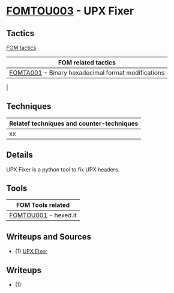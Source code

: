 # [FOMTOU003](https://github.com/blue101010/FOM/blob/main/tools/FOMTOU003.md) - UPX Fixer


## Tactics

[FOM tactics](https://github.com/blue101010/FOM/blob/main/tactics/tactics.md)

| FOM related tactics  |
| --------------------------------------- |
| [FOMTA001](https://github.com/blue101010/FOM/blob/main/tactics/FOMTA001.md) - Binary hexadecimal format modifications   |
| 

## Techniques

| Relatef techniques and counter-techniques  |
| --------------------------------------- |
| xx|

## Details

UPX Fixer is a python tool to fix UPX headers.

## Tools

| FOM Tools related  |
| --------------------------------------- |
| [FOMTOU001](https://github.com/blue101010/FOM/blob/main/tools/FOMTOU001.md) - hexed.it  |


## Writeups and Sources

- (1) [UPX Fixer](https://github.com/akamai/akamai-security-research/tree/main/UPX)

## Writeups

- (1) 


